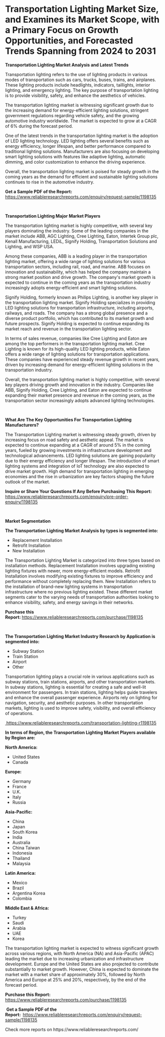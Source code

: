 <p><h1>Transportation Lighting Market Size, and Examines its Market Scope, with a Primary Focus on Growth Opportunities, and Forecasted Trends Spanning from 2024 to 2031</h1></p><p><strong>Transportation Lighting Market Analysis and Latest Trends</strong></p>
<p><p>Transportation lighting refers to the use of lighting products in various modes of transportation such as cars, trucks, buses, trains, and airplanes. These lighting products include headlights, indicators, taillights, interior lighting, and emergency lighting. The key purpose of transportation lighting is to provide visibility, safety, and enhance the aesthetics of vehicles.</p><p>The transportation lighting market is witnessing significant growth due to the increasing demand for energy-efficient lighting solutions, stringent government regulations regarding vehicle safety, and the growing automotive industry worldwide. The market is expected to grow at a CAGR of 6% during the forecast period. </p><p>One of the latest trends in the transportation lighting market is the adoption of LED lighting technology. LED lighting offers several benefits such as energy efficiency, longer lifespan, and better performance compared to traditional lighting solutions. Manufacturers are also focusing on developing smart lighting solutions with features like adaptive lighting, automatic dimming, and color customization to enhance the driving experience.</p><p>Overall, the transportation lighting market is poised for steady growth in the coming years as the demand for efficient and sustainable lighting solutions continues to rise in the automotive industry.</p></p>
<p><strong>Get a Sample PDF of the Report:&nbsp;</strong> <a href="https://www.reliableresearchreports.com/enquiry/request-sample/1198135">https://www.reliableresearchreports.com/enquiry/request-sample/1198135</a></p>
<p>&nbsp;</p>
<p><strong>Transportation Lighting Major Market Players</strong></p>
<p><p>The transportation lighting market is highly competitive, with several key players dominating the industry. Some of the leading companies in the market include ABB, AGC Lighting, Cree Lighting, Eaton, Intertek Group plc, Kenall Manufacturing, LEDiL, Signify Holding, Transportation Solutions and Lighting, and WSP USA.</p><p>Among these companies, ABB is a leading player in the transportation lighting market, offering a wide range of lighting solutions for various transportation sectors, including rail, road, and marine. ABB focuses on innovation and sustainability, which has helped the company maintain a strong market position and drive growth. The company's market growth is expected to continue in the coming years as the transportation industry increasingly adopts energy-efficient and smart lighting solutions.</p><p>Signify Holding, formerly known as Philips Lighting, is another key player in the transportation lighting market. Signify Holding specializes in providing LED lighting solutions for transportation infrastructure, including airports, railways, and roads. The company has a strong global presence and a diverse product portfolio, which has contributed to its market growth and future prospects. Signify Holding is expected to continue expanding its market reach and revenue in the transportation lighting sector.</p><p>In terms of sales revenue, companies like Cree Lighting and Eaton are among the top performers in the transportation lighting market. Cree Lighting is known for its high-quality LED lighting products, while Eaton offers a wide range of lighting solutions for transportation applications. These companies have experienced steady revenue growth in recent years, driven by increasing demand for energy-efficient lighting solutions in the transportation industry.</p><p>Overall, the transportation lighting market is highly competitive, with several key players driving growth and innovation in the industry. Companies like ABB, Signify Holding, Cree Lighting, and Eaton are expected to continue expanding their market presence and revenue in the coming years, as the transportation sector increasingly adopts advanced lighting technologies.</p></p>
<p>&nbsp;</p>
<p><strong>What Are The Key Opportunities For Transportation Lighting Manufacturers?</strong></p>
<p><p>The Transportation Lighting market is witnessing steady growth, driven by increasing focus on road safety and aesthetic appeal. The market is expected to continue expanding at a CAGR of around 5% in the coming years, fueled by growing investments in infrastructure development and technological advancements. LED lighting solutions are gaining popularity due to their energy efficiency and longer lifespan. The introduction of smart lighting systems and integration of IoT technology are also expected to drive market growth. High demand for transportation lighting in emerging economies and the rise in urbanization are key factors shaping the future outlook of the market.</p></p>
<p><strong>Inquire or Share Your Questions If Any Before Purchasing This Report:</strong> <a href="https://www.reliableresearchreports.com/enquiry/pre-order-enquiry/1198135">https://www.reliableresearchreports.com/enquiry/pre-order-enquiry/1198135</a></p>
<p>&nbsp;</p>
<p><strong>Market Segmentation</strong></p>
<p><strong>The Transportation Lighting Market Analysis by types is segmented into:</strong></p>
<p><ul><li>Replacement Installation</li><li>Retrofit Installation</li><li>New Installation</li></ul></p>
<p><p>The Transportation Lighting Market is categorized into three types based on installation methods. Replacement Installation involves upgrading existing lighting fixtures with newer, more energy-efficient models. Retrofit Installation involves modifying existing fixtures to improve efficiency and performance without completely replacing them. New Installation refers to the installation of brand-new lighting systems in transportation infrastructure where no previous lighting existed. These different market segments cater to the varying needs of transportation authorities looking to enhance visibility, safety, and energy savings in their networks.</p></p>
<p><strong>Purchase this Report:&nbsp;</strong><a href="https://www.reliableresearchreports.com/purchase/1198135">https://www.reliableresearchreports.com/purchase/1198135</a></p>
<p>&nbsp;</p>
<p><strong>The Transportation Lighting Market Industry Research by Application is segmented into:</strong></p>
<p><ul><li>Subway Station</li><li>Train Station</li><li>Airport</li><li>Other</li></ul></p>
<p><p>Transportation lighting plays a crucial role in various applications such as subway stations, train stations, airports, and other transportation markets. In subway stations, lighting is essential for creating a safe and well-lit environment for passengers. In train stations, lighting helps guide travelers and enhance the overall passenger experience. Airports rely on lighting for navigation, security, and aesthetic purposes. In other transportation markets, lighting is used to improve safety, visibility, and overall efficiency of operations.</p></p>
<p><a href="https://www.reliableresearchreports.com/transportation-lighting-r1198135">&nbsp;https://www.reliableresearchreports.com/transportation-lighting-r1198135</a></p>
<p><strong>In terms of Region, the Transportation Lighting Market Players available by Region are:</strong></p>
<p>
    <p> <strong> North America: </strong>
        <ul>
            <li>United States</li>
            <li>Canada</li>
        </ul>
        </p> 
    <p> <strong> Europe: </strong>
        <ul>
            <li>Germany</li>
            <li>France</li>
            <li>U.K.</li>
            <li>Italy</li>
            <li>Russia</li>
        </ul>
        </p> 
    <p> <strong> Asia-Pacific: </strong>
        <ul>
            <li>China</li>
            <li>Japan</li>
            <li>South Korea</li>
            <li>India</li>
            <li>Australia</li>
            <li>China Taiwan</li>
            <li>Indonesia</li>
            <li>Thailand</li>
            <li>Malaysia</li>
        </ul>
        </p> 
    <p> <strong> Latin America: </strong>
        <ul>
            <li>Mexico</li>
            <li>Brazil</li>
            <li>Argentina Korea</li>
            <li>Colombia</li>
        </ul>
        </p> 
    <p> <strong> Middle East & Africa: </strong>
        <ul>
            <li>Turkey</li>
            <li>Saudi</li>
            <li>Arabia</li>
            <li>UAE</li>
            <li>Korea</li>
        </ul>
    </p>
    </p>
<p><p>The transportation lighting market is expected to witness significant growth across various regions, with North America (NA) and Asia-Pacific (APAC) leading the market due to increasing urbanization and infrastructure development. Europe and the United States are also projected to contribute substantially to market growth. However, China is expected to dominate the market with a market share of approximately 30%, followed by North America and Europe at 25% and 20%, respectively, by the end of the forecast period.</p></p>
<p><strong>Purchase this Report: </strong><a href="https://www.reliableresearchreports.com/purchase/1198135">https://www.reliableresearchreports.com/purchase/1198135</a></p>
<p>&nbsp;<strong>Get a Sample PDF of the Report:&nbsp;&nbsp;</strong><a href="https://www.reliableresearchreports.com/enquiry/request-sample/1198135">https://www.reliableresearchreports.com/enquiry/request-sample/1198135</a></p>
<p><strong></strong></p>
<p>Check more reports on https://www.reliableresearchreports.com/</p>